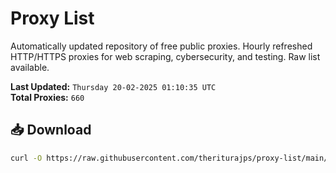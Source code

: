 # Proxy List

Automatically updated repository of free public proxies. Hourly refreshed HTTP/HTTPS proxies for web scraping, cybersecurity, and testing. Raw list available.

**Last Updated:** `Thursday 20-02-2025 01:10:35 UTC`  
**Total Proxies:** `660`

## 📥 Download
```bash
curl -O https://raw.githubusercontent.com/theriturajps/proxy-list/main/proxies.txt

